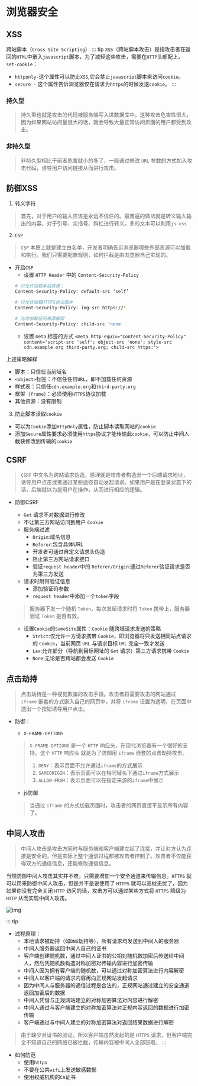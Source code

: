 # 浏览器安全
## XSS
跨站脚本（`Cross Site Scripting`）
::: tip
`XSS`（跨站脚本攻击）是指攻击者在返回的`HTML`中嵌入`javascript`脚本，为了减轻这些攻击，需要在`HTTP`头部配上，`set-cookie`：
- `httponly-`这个属性可以防止`XSS`,它会禁止`javascript`脚本来访问`cookie`。
- `secure -` 这个属性告诉浏览器仅在请求为`https`的时候发送`cookie`。
:::

### 持久型
> 持久型也就是攻击的代码被服务端写入进数据库中，这种攻击危害性很大，因为如果网站访问量很大的话，就会导致大量正常访问页面的用户都受到攻击。

### 非持久型
> 非持久型相比于前者危害就小的多了，一般通过修改 `URL` 参数的方式加入攻击代码，诱导用户访问链接从而进行攻击。

## 防御XSS
1. 转义字符
> 首先，对于用户的输入应该是永远不信任的。最普遍的做法就是转义输入输出的内容，对于引号、尖括号、斜杠进行转义。多的文本可以利用`js-xss`

2. `CSP`
> `CSP` 本质上就是建立白名单，开发者明确告诉浏览器哪些外部资源可以加载和执行。我们只需要配置规则，如何拦截是由浏览器自己实现的。
+ 开启`CSP`
    - 设置 `HTTP Header` 中的 `Content-Security-Policy`
    ```bash
    # 只允许加载本站资源：
    Content-Security-Policy: default-src ‘self’

    # 只允许加载HTTPS协议图片
    Content-Security-Policy: img-src https://*

    # 允许加载任何来源框架
    Content-Security-Policy: child-src 'none'
    ```
    - 设置 `meta` 标签的方式 `<meta http-equiv="Content-Security-Policy"  content="script-src 'self'; object-src 'none'; style-src cdn.example.org third-party.org; child-src https:">`

上述策略解释
- 脚本：只信任当前域名
- `<object>`标签：不信任任何`URL`，即不加载任何资源
- 样式表：只信任`cdn.example.org`和`third-party.org`
- 框架（`frame`）：必须使用`HTTPS`协议加载
- 其他资源：没有限制

3. 防止脚本读取`cookie`
- 可以为`Cookie`添加`HttpOnly`属性，防止脚本读取网站的`cookie`
- 添加`Secure`属性要求必须使用`https`协议才能传输此`cookie`，可以防止中间人截获修改到传输的`cookie`

## CSRF
> `CSRF` 中文名为跨站请求伪造。原理就是攻击者构造出一个后端请求地址，诱导用户点击或者通过某些途径自动发起请求。如果用户是在登录状态下的话，后端就以为是用户在操作，从而进行相应的逻辑。

+ 防御CSRF
    - `Get` 请求不对数据进行修改
    - 不让第三方网站访问到用户 `Cookie`
    - 服务端过滤
       + `Origin`:域名信息
       + `Referer`:包含具体URL
       + 开发者可通过自定义请求头伪造
       + 阻止第三方网站请求接口
       + 验证`request header`中的 `Referer/Origin`:通过`Referer`验证请求是否为第三方发送
    - 请求时附带验证信息
        + 添加验证码参数
        + `request header`中添加一个`token`字段
    > 服务器下发一个随机 `Token`，每次发起请求时将 `Token` 携带上，服务器验证 `Token` 是否有效。

    - 设置`Cookie`的`SameSite`属性：`Cookie` 随跨域请求发送的策略
        + `Strict`:仅允许一方请求携带 `Cookie`，即浏览器将只发送相同站点请求的 `Cookie`，当前网页 `URL` 与请求目标 `URL` 完全一致才发送
        + `Lax`:允许部分（导航到目标网址的 `Get` 请求）第三方请求携带 `Cookie`
        + `None`:无论是否跨站都会发送 `Cookie`

## 点击劫持
> 点击劫持是一种视觉欺骗的攻击手段。攻击者将需要攻击的网站通过 `iframe` 嵌套的方式嵌入自己的网页中，并将 `iframe` 设置为透明，在页面中透出一个按钮诱导用户点击。

+ 防御：
    - `X-FRAME-OPTIONS`
    > `X-FRAME-OPTIONS` 是一个 `HTTP` 响应头，在现代浏览器有一个很好的支持。这个 `HTTP` 响应头 就是为了防御用 `iframe` 嵌套的点击劫持攻击。
    > 1. `DENY`：表示页面不允许通过`iframe`的方式展示
    > 2. `SAMEORIGIN`：表示页面可以在相同域名下通过`iframe`方式展示
    > 3. `ALLOW-FROM`：表示页面可以在指定来源的`iframe`中展示

    - js防御
    > 当通过 `iframe` 的方式加载页面时，攻击者的网页直接不显示所有内容了。

## 中间人攻击
> 中间人攻击是攻击方同时与服务端和客户端建立起了连接，并让对方认为连接是安全的，但是实际上整个通信过程都被攻击者控制了。攻击者不仅能获得双方的通信信息，还能修改通信信息。

当然防御中间人攻击其实并不难，只需要增加一个安全通道来传输信息。`HTTPS` 就可以用来防御中间人攻击，但是并不是说使用了 `HTTPS` 就可以高枕无忧了，因为如果你没有完全关闭 `HTTP` 访问的话，攻击方可以通过某些方式将 `HTTPS` 降级为 `HTTP` 从而实现中间人攻击。

![img](/dovis-blog/other/29.jpg)

::: tip
+ 过程原理：
    - 本地请求被劫持（如`DNS`劫持等），所有请求均发送到中间人的服务器
    - 中间人服务器返回中间人自己的证书
    - 客户端创建随机数，通过中间人证书的公钥对随机数加密后传送给中间人，然后凭随机数构造对称加密对传输内容进行加密传输
    - 中间人因为拥有客户端的随机数，可以通过对称加密算法进行内容解密
    - 中间人以客户端的请求内容再向正规网站发起请求
    - 因为中间人与服务器的通信过程是合法的，正规网站通过建立的安全通道返回加密后的数据
    - 中间人凭借与正规网站建立的对称加密算法对内容进行解密
    - 中间人通过与客户端建立的对称加密算法对正规内容返回的数据进行加密传输
    - 客户端通过与中间人建立的对称加密算法对返回结果数据进行解密

> 由于缺少对证书的验证，所以客户端虽然发起的是 `HTTPS` 请求，但客户端完全不知道自己的网络已被拦截，传输内容被中间人全部窃取。
:::

+ 如何防范
    - 使用`https`
    - 不要在公共`wifi`上发送敏感数据
    - 使用权威机构的`CA`证书